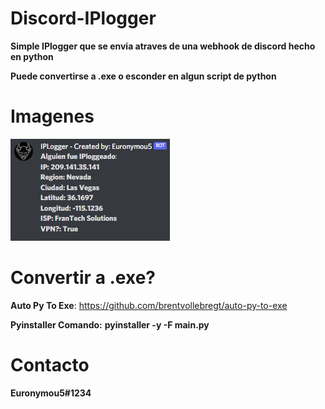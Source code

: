 # Discord-IPlogger
**Simple IPlogger que se envia atraves de una webhook de discord hecho en python**

**Puede convertirse a .exe o esconder en algun script de python**

# Imagenes
![image.png](https://github.com/Euronymou5/Discord-IPlogger/blob/main/image.png?raw=true)

# Convertir a .exe?
**Auto Py To Exe**: https://github.com/brentvollebregt/auto-py-to-exe

**Pyinstaller Comando:** **pyinstaller -y -F main.py**

# Contacto
**Euronymou5#1234**
